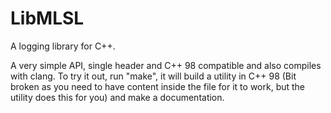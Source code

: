 # LibMLSL

A logging library for C++.

A very simple API, single header and C++ 98 compatible and also compiles with clang. To try it out, run "make", it will build a utility in C++ 98 (Bit broken as you need to have content inside the file for it to work, but the utility does this for you) and make a documentation.